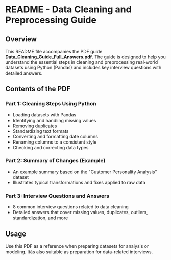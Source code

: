 # README - Data Cleaning and Preprocessing Guide

## Overview
This README file accompanies the PDF guide **Data_Cleaning_Guide_Full_Answers.pdf**. The guide is designed to help you understand the essential steps in cleaning and preprocessing real-world datasets using Python (Pandas) and includes key interview questions with detailed answers.

## Contents of the PDF

### Part 1: Cleaning Steps Using Python
- Loading datasets with Pandas
- Identifying and handling missing values
- Removing duplicates
- Standardizing text formats
- Converting and formatting date columns
- Renaming columns to a consistent style
- Checking and correcting data types

### Part 2: Summary of Changes (Example)
- An example summary based on the "Customer Personality Analysis" dataset
- Illustrates typical transformations and fixes applied to raw data

### Part 3: Interview Questions and Answers
- 8 common interview questions related to data cleaning
- Detailed answers that cover missing values, duplicates, outliers, standardization, and more

## Usage
Use this PDF as a reference when preparing datasets for analysis or modeling. Itâs also suitable as preparation for data-related interviews.

